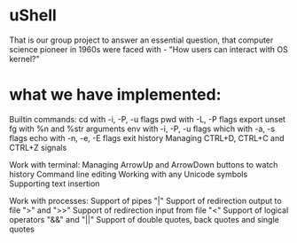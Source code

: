 # uShell
That is our group project to answer an essential question, that computer science pioneer in 1960s were faced with - "How users can interact with OS kernel?"


# what we have implemented:

Builtin commands:
  cd with -i, -P, -u flags
  pwd with -L, -P flags
  export
  unset
  fg with %n and %str arguments
  env with -i, -P, -u flags
  which with -a, -s flags
  echo with -n, -e, -E flags
  exit
  history
  Managing CTRL+D, CTRL+C and CTRL+Z signals
  
Work with terminal:
  Managing ArrowUp and ArrowDown buttons to watch history
  Command line editing
  Working with any Unicode symbols
  Supporting text insertion
  
Work with processes:
  Support of pipes "|"
  Support of redirection output to file ">" and ">>"
  Support of redirection input from file "<"
  Support of logical operators "&&" and "||"
  Support of double quotes, back quotes and single quotes
